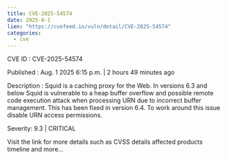 ```yaml
--- 
title: CVE-2025-54574
date: 2025-8-1
lien: "https://cvefeed.io/vuln/detail/CVE-2025-54574"
categories:
  - cve
---
```


CVE ID : CVE-2025-54574

Published :  Aug. 1
2025
6:15 p.m. | 2 hours
49 minutes ago

Description : Squid is a caching proxy for the Web. In versions 6.3 and below
Squid is vulnerable to a heap buffer overflow and possible remote code execution attack when processing URN due to incorrect buffer management. This has been fixed in version 6.4. To work around this issue
disable URN access permissions.

Severity: 9.3 | CRITICAL

Visit the link for more details
such as CVSS details
affected products
timeline
and more...

